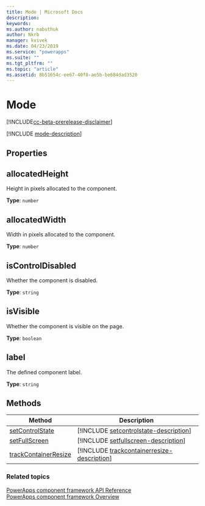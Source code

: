 ```yaml
---
title: Mode | Microsoft Docs
description: 
keywords:
ms.author: nabuthuk
author: Nkrb
manager: kvivek
ms.date: 04/23/2019
ms.service: "powerapps"
ms.suite: ""
ms.tgt_pltfrm: ""
ms.topic: "article"
ms.assetid: 8b51654c-ee67-40f8-ae5b-be684dad3520
---
```


# Mode

[!INCLUDE[cc-beta-prerelease-disclaimer](../../../includes/cc-beta-prerelease-disclaimer.md)]

[!INCLUDE [mode-description](includes/mode-description.md)]

## Properties

## allocatedHeight

Height in pixels allocated to the component.

**Type**: `number`

## allocatedWidth

Width in pixels allocated to the component.

**Type**: `number`

## isControlDisabled

Whether the component is disabled.

**Type**: `string`

## isVisible

Whether the component is visible on the page.

**Type**: `boolean`

## label

The defined component label.

**Type**: `string`

## Methods

|Method | Description | 
| ------------- |-------------|
|[setControlState](mode/setcontrolstate.md)|[!INCLUDE [setcontrolstate-description](mode/includes/setcontrolstate-description.md)]|
|[setFullScreen](mode/setfullscreen.md)|[!INCLUDE [setfullscreen-description](mode/includes/setfullscreen-description.md)]|
|[trackContainerResize](mode/trackcontainerresize.md)|[!INCLUDE [trackcontainerresize-description](mode/includes/trackcontainerresize-description.md)]|


### Related topics

[PowerApps component framework API Reference](../reference/index.md)<br/>
[PowerApps component framework Overview](../overview.md)